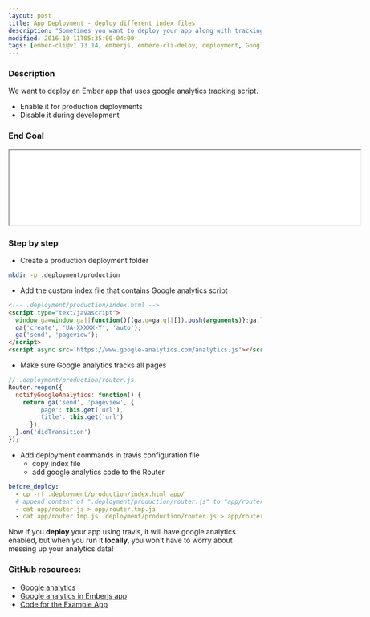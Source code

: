 ```yaml
---
layout: post
title: App Deployment - deploy different index files
description: "Sometimes you want to deploy your app along with tracking code that run only on production server, but not during development"
modified: 2016-10-11T05:35:00-04:00
tags: [ember-cli@v1.13.14, emberjs, embere-cli-deloy, deployment, Google analytics, configuration, travis-ci]
---
```


### Description
We want to deploy an Ember app that uses google analytics tracking script.

* Enable it for production deployments
* Disable it during development

### End Goal
<iframe width="700" height="150" src="//nshimiye.com/tutorial-ember-cli-1.13.14/#/knowledge/whois" ></iframe>

### Step by step

* Create a production deployment folder

```sh
mkdir -p .deployment/production 
```

* Add the custom index file that contains Google analytics script

```html
<!-- .deployment/production/index.html -->
<script type="text/javascript">
  window.ga=window.ga||function(){(ga.q=ga.q||[]).push(arguments)};ga.l=+new Date;
  ga('create', 'UA-XXXXX-Y', 'auto');
  ga('send', 'pageview');
</script>
<script async src='https://www.google-analytics.com/analytics.js'></script>
```

* Make sure Google analytics tracks all pages

```javascript
// .deployment/production/router.js
Router.reopen({
  notifyGoogleAnalytics: function() {
    return ga('send', 'pageview', {
        'page': this.get('url'),
        'title': this.get('url')
      });
  }.on('didTransition')
});
```

* Add deployment commands in travis configuration file
  * copy index file
  * add google analytics code to the Router

```yml
before_deploy:
  - cp -rf .deployment/production/index.html app/
  # append content of ".deployment/production/router.js" to "app/router.js"
  - cat app/router.js > app/router.tmp.js
  - cat app/router.tmp.js .deployment/production/router.js > app/router.js
```

Now if you **deploy** your app using travis, it will have google analytics enabled,
but when you run it **locally**, you won't have to worry about messing up your analytics data!

### GitHub resources:
* [Google analytics](https://developers.google.com/analytics/devguides/collection/analyticsjs/)
* [Google analytics in Emberjs app](https://guides.emberjs.com/v1.10.0/cookbook/helpers_and_components/adding_google_analytics_tracking/)
* [Code for the Example App](https://fuse-mars.github.io/tutorial-ember-cli-1.13.14)

<!-- {% gist mmistakes/6589546 %} -->
